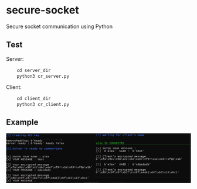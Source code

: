 # secure-socket
Secure socket communication using Python

## Test
Server: 
``` 
    cd server_dir
    python3 cr_server.py
```     
Client: 
```
    cd client_dir
    python3 cr_client.py
```
## Example

![test](https://github.com/pydemo/secure-socket/blob/main/cr_test.JPG?raw=true)
